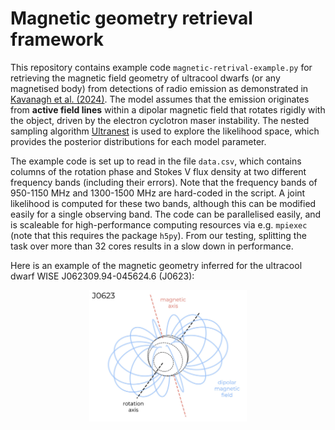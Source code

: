 # Magnetic geometry retrieval framework

This repository contains example code ```magnetic-retrival-example.py``` for retrieving the magnetic field geometry of ultracool dwarfs (or any magnetised body) from detections of radio emission as demonstrated in [Kavanagh et al. (2024)](https://www.aanda.org/articles/aa/full_html/2024/12/aa52094-24/aa52094-24.html). The model assumes that the emission originates from **active field lines** within a dipolar magnetic field that rotates rigidly with the object, driven by the electron cyclotron maser instability. The nested sampling algorithm [Ultranest](https://johannesbuchner.github.io/UltraNest/) is used to explore the likelihood space, which provides the posterior distributions for each model parameter.

The example code is set up to read in the file ```data.csv```, which contains columns of the rotation phase and Stokes V flux density at two different frequency bands (including their errors). Note that the frequency bands of 950-1150 MHz and 1300-1500 MHz are hard-coded in the script. A joint likelihood is computed for these two bands, although this can be modified easily for a single observing band. The code can be parallelised easily, and is scaleable for high-performance computing resources via e.g. ```mpiexec``` (note that this requires the package ```h5py```). From our testing, splitting the task over more than 32 cores results in a slow down in performance.

Here is an example of the magnetic geometry inferred for the ultracool dwarf WISE J062309.94-045624.6 (J0623):

<p align="center">
	<img src="fig.jpg" width="50%"/>
</p>
